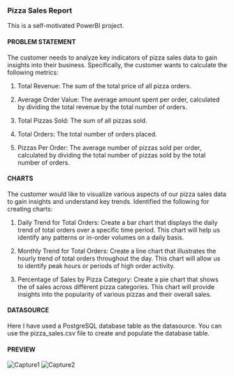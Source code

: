 ### Pizza Sales Report
This is a self-motivated PowerBI project.

#### PROBLEM STATEMENT

The customer needs to analyze key indicators of pizza sales data to gain insights into their business. 
Specifically, the customer wants to calculate the following metrics:

1. Total Revenue: The sum of the total price of all pizza orders.

2. Average Order Value: The average amount spent per order, calculated by dividing the total revenue by the total number of orders.

3. Total Pizzas Sold: The sum of all pizzas sold.

4. Total Orders: The total number of orders placed.

5. Pizzas Per Order: The average number of pizzas sold per order, calculated by dividing the total number of pizzas 
sold by the total number of orders.


#### CHARTS

The customer would like to visualize various aspects of our pizza sales data to gain insights and understand key trends. 
Identified the following for creating charts:

1. Daily Trend for Total Orders:
Create a bar chart that displays the daily trend of total orders over a specific time period. 
This chart will help us identify any patterns or in-order volumes on a daily basis.

2. Monthly Trend for Total Orders:
Create a line chart that illustrates the hourly trend of total orders throughout the day. 
This chart will allow us to identify peak hours or periods of high order activity.

3. Percentage of Sales by Pizza Category:
Create a pie chart that shows the of sales across diffèrent pizza categories. 
This chart will provide insights into the popularity of various pizzas and their overall sales.

#### DATASOURCE 

Here I have used a PostgreSQL database table as the datasource. You can use the pizza_sales.csv file to create and populate the database table.

#### PREVIEW

![Capture1](https://github.com/anjalinimz/Data-Professional-Survey-Breakdown/assets/33172471/7242d603-bef4-4a59-9b2f-4b3617649c6e)
![Capture2](https://github.com/anjalinimz/Data-Professional-Survey-Breakdown/assets/33172471/a38a5c0a-2efb-4cc9-a2af-08609c287d48)

